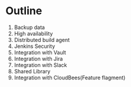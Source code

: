 # Outline

1. Backup data
2. High availability
3. Distributed build agent
4. Jenkins Security
5. Integration with Vault
6. Integration with Jira
7. Integration with Slack
8. Shared Library
9. Integration with CloudBees(Feature flagment)
